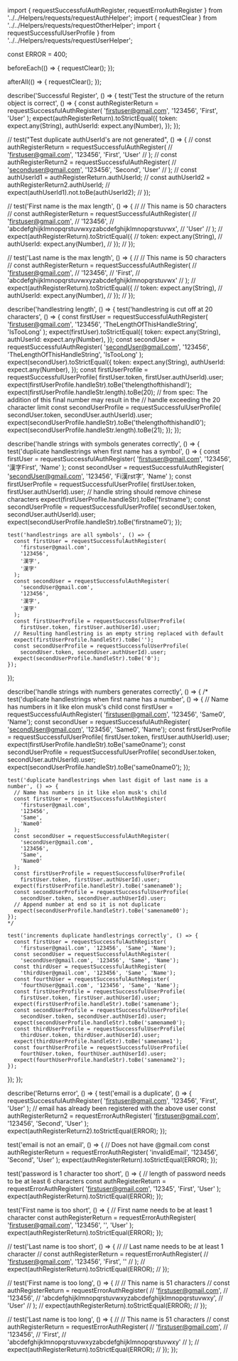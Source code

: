 import { requestSuccessfulAuthRegister, requestErrorAuthRegister } from '../../Helpers/requests/requestAuthHelper';
import { requestClear } from '../../Helpers/requests/requestOtherHelper';
import { requestSuccessfulUserProfile } from '../../Helpers/requests/requestUserHelper';

const ERROR = 400;

beforeEach(() => {
  requestClear();
});

afterAll(() => {
  requestClear();
});

describe('Successful Register', () => {
  test('Test the structure of the return object is correct', () => {
    const authRegisterReturn = requestSuccessfulAuthRegister(
      'firstuser@gmail.com', '123456', 'First', 'User'
    );
    expect(authRegisterReturn).toStrictEqual({
      token: expect.any(String),
      authUserId: expect.any(Number),
    });
  });

  // test("Test duplicate authUserId's are not generated", () => {
  //   const authRegisterReturn = requestSuccessfulAuthRegister(
  //     'firstuser@gmail.com', '123456', 'First', 'User'
  //   );
  //   const authRegisterReturn2 = requestSuccessfulAuthRegister(
  //     'seconduser@gmail.com', '123456', 'Second', 'User'
  //   );
  //   const authUserId1 = authRegisterReturn.authUserId;
  //   const authUserId2 = authRegisterReturn2.authUserId;
  //   expect(authUserId1).not.toBe(authUserId2);
  // });

  // test('First name is the max length', () => {
  //   // This name is 50 characters
  //   const authRegisterReturn = requestSuccessfulAuthRegister(
  //     'firstuser@gmail.com',
  //     '123456',
  //     'abcdefghijklmnopqrstuvwxyzabcdefghijklmnopqrstuvwx',
  //     'User'
  //   );
  //   expect(authRegisterReturn).toStrictEqual({
  //     token: expect.any(String),
  //     authUserId: expect.any(Number),
  //   });
  // });

  // test('Last name is the max length', () => {
  //   // This name is 50 characters
  //   const authRegisterReturn = requestSuccessfulAuthRegister(
  //     'firstuser@gmail.com',
  //     '123456',
  //     'First',
  //     'abcdefghijklmnopqrstuvwxyzabcdefghijklmnopqrstuvwx'
  //   );
  //   expect(authRegisterReturn).toStrictEqual({
  //     token: expect.any(String),
  //     authUserId: expect.any(Number),
  //   });
  // });

  describe('handlestring length', () => {
    test('handlestring is cut off at 20 characters', () => {
      const firstUser = requestSuccessfulAuthRegister(
        'firstuser@gmail.com',
        '123456',
        'TheLengthOfThisHandleString',
        'IsTooLong'
      );
      expect(firstUser).toStrictEqual({
        token: expect.any(String),
        authUserId: expect.any(Number),
      });
      const secondUser = requestSuccessfulAuthRegister(
        'secondUser@gmail.com',
        '123456',
        'TheLengthOfThisHandleString',
        'IsTooLong'
      );
      expect(secondUser).toStrictEqual({
        token: expect.any(String),
        authUserId: expect.any(Number),
      });
      const firstUserProfile = requestSuccessfulUserProfile(
        firstUser.token, firstUser.authUserId).user;
      expect(firstUserProfile.handleStr).toBe('thelengthofthishandl');
      expect(firstUserProfile.handleStr.length).toBe(20);
      // from spec: The addition of this final number may result in the
      // handle exceeding the 20 character limit
      const secondUserProfile = requestSuccessfulUserProfile(
        secondUser.token, secondUser.authUserId).user;
      expect(secondUserProfile.handleStr).toBe('thelengthofthishandl0');
      expect(secondUserProfile.handleStr.length).toBe(21);
    });
  });

  describe('handle strings with symbols generates correctly', () => {
    test('duplicate handlestrings when first name has a symbol', () => {
      const firstUser = requestSuccessfulAuthRegister(
        'firstuser@gmail.com',
        '123456',
        '漢字First',
        'Name'
      );
      const secondUser = requestSuccessfulAuthRegister(
        'secondUser@gmail.com',
        '123456',
        'Fi漢rst字',
        'Name'
      );
      const firstUserProfile = requestSuccessfulUserProfile(
        firstUser.token, firstUser.authUserId).user;
      // handle string should remove chinese characters
      expect(firstUserProfile.handleStr).toBe('firstname');
      const secondUserProfile = requestSuccessfulUserProfile(
        secondUser.token, secondUser.authUserId).user;
      expect(secondUserProfile.handleStr).toBe('firstname0');
    });

    test('handlestrings are all symbols', () => {
      const firstUser = requestSuccessfulAuthRegister(
        'firstuser@gmail.com',
        '123456',
        '漢字',
        '漢字'
      );
      const secondUser = requestSuccessfulAuthRegister(
        'secondUser@gmail.com',
        '123456',
        '漢字',
        '漢字'
      );
      const firstUserProfile = requestSuccessfulUserProfile(
        firstUser.token, firstUser.authUserId).user;
      // Resulting handlestring is an empty string replaced with default
      expect(firstUserProfile.handleStr).toBe('');
      const secondUserProfile = requestSuccessfulUserProfile(
        secondUser.token, secondUser.authUserId).user;
      expect(secondUserProfile.handleStr).toBe('0');
    });
  });

  describe('handle strings with numbers generates correctly', () => {
    /*
    test('duplicate handlestrings when first name has a number', () => {
      // Name has numbers in it like elon musk's child
      const firstUser = requestSuccessfulAuthRegister(
        'firstuser@gmail.com', '123456', 'Same0', 'Name');
      const secondUser = requestSuccessfulAuthRegister(
        'secondUser@gmail.com', '123456', 'Same0', 'Name');
      const firstUserProfile = requestSuccessfulUserProfile(
        firstUser.token, firstUser.authUserId).user;
      expect(firstUserProfile.handleStr).toBe('same0name');
      const secondUserProfile = requestSuccessfulUserProfile(
        secondUser.token, secondUser.authUserId).user;
      expect(secondUserProfile.handleStr).toBe('same0name0');
    });

    test('duplicate handlestrings when last digit of last name is a number', () => {
      // Name has numbers in it like elon musk's child
      const firstUser = requestSuccessfulAuthRegister(
        'firstuser@gmail.com',
        '123456',
        'Same',
        'Name0'
      );
      const secondUser = requestSuccessfulAuthRegister(
        'secondUser@gmail.com',
        '123456',
        'Same',
        'Name0'
      );
      const firstUserProfile = requestSuccessfulUserProfile(
        firstUser.token, firstUser.authUserId).user;
      expect(firstUserProfile.handleStr).toBe('samename0');
      const secondUserProfile = requestSuccessfulUserProfile(
        secondUser.token, secondUser.authUserId).user;
      // Append number at end so it is not duplicate
      expect(secondUserProfile.handleStr).toBe('samename00');
    });
    */

    test('increments duplicate handlestrings correctly', () => {
      const firstUser = requestSuccessfulAuthRegister(
        'firstuser@gmail.com', '123456', 'Same', 'Name');
      const secondUser = requestSuccessfulAuthRegister(
        'secondUser@gmail.com', '123456', 'Same', 'Name');
      const thirdUser = requestSuccessfulAuthRegister(
        'thirdUser@gmail.com', '123456', 'Same', 'Name');
      const fourthUser = requestSuccessfulAuthRegister(
        'fourthUser@gmail.com', '123456', 'Same', 'Name');
      const firstUserProfile = requestSuccessfulUserProfile(
        firstUser.token, firstUser.authUserId).user;
      expect(firstUserProfile.handleStr).toBe('samename');
      const secondUserProfile = requestSuccessfulUserProfile(
        secondUser.token, secondUser.authUserId).user;
      expect(secondUserProfile.handleStr).toBe('samename0');
      const thirdUserProfile = requestSuccessfulUserProfile(
        thirdUser.token, thirdUser.authUserId).user;
      expect(thirdUserProfile.handleStr).toBe('samename1');
      const fourthUserProfile = requestSuccessfulUserProfile(
        fourthUser.token, fourthUser.authUserId).user;
      expect(fourthUserProfile.handleStr).toBe('samename2');
    });
  });
});

describe('Returns error', () => {
  test('email is a duplicate', () => {
    requestSuccessfulAuthRegister(
      'firstuser@gmail.com', '123456', 'First', 'User'
    );
    // email has already been registered with the above user
    const authRegisterReturn2 = requestErrorAuthRegister(
      'firstuser@gmail.com', '123456', 'Second', 'User'
    );
    expect(authRegisterReturn2).toStrictEqual(ERROR);
  });

  test('email is not an email', () => {
    // Does not have @gmail.com
    const authRegisterReturn = requestErrorAuthRegister(
      'invalidEmail', '123456', 'Second', 'User'
    );
    expect(authRegisterReturn).toStrictEqual(ERROR);
  });

  test('password is 1 character too short', () => {
    // length of password needs to be at least 6 characters
    const authRegisterReturn = requestErrorAuthRegister(
      'firstuser@gmail.com', '12345', 'First', 'User'
    );
    expect(authRegisterReturn).toStrictEqual(ERROR);
  });

  test('First name is too short', () => {
    // First name needs to be at least 1 character
    const authRegisterReturn = requestErrorAuthRegister(
      'firstuser@gmail.com', '123456', '', 'User'
    );
    expect(authRegisterReturn).toStrictEqual(ERROR);
  });

  // test('Last name is too short', () => {
  //   // Last name needs to be at least 1 character
  //   const authRegisterReturn = requestErrorAuthRegister(
  //     'firstuser@gmail.com', '123456', 'First', ''
  //   );
  //   expect(authRegisterReturn).toStrictEqual(ERROR);
  // });

  // test('First name is too long', () => {
  //   // This name is 51 characters
  //   const authRegisterReturn = requestErrorAuthRegister(
  //     'firstuser@gmail.com',
  //     '123456',
  //     'abcdefghijklmnopqrstuvwxyzabcdefghijklmnopqrstuvwxy',
  //     'User'
  //   );
  //   expect(authRegisterReturn).toStrictEqual(ERROR);
  // });

  // test('Last name is too long', () => {
  //   // This name is 51 characters
  //   const authRegisterReturn = requestErrorAuthRegister(
  //     'firstuser@gmail.com',
  //     '123456',
  //     'First',
  //     'abcdefghijklmnopqrstuvwxyzabcdefghijklmnopqrstuvwxy'
  //   );
  //   expect(authRegisterReturn).toStrictEqual(ERROR);
  // });
});
